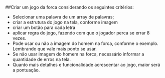 ##Criar um jogo da forca considerando os seguintes critérios:

- Selecionar uma palavra de um array de palavras;
- criar a estrutura do jogo na tela, conforme imagem
- criar um botão para cada letra
- aplicar regra do jogo, fazendo com que o jogador perca se errar 8 vezes.
- Pode usar ou não a imagem do homem na forca, conforme o exemplo. Lembrando que vale mais ponto se usar.
- Se não usar imagem do homem na forca, necessário informar a quantidade de erros na tela.
- Quanto mais detalhes e funcionalidade acrescentar ao jogo, maior será a pontuação.
